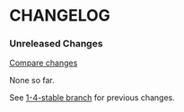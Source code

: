 # CHANGELOG

### Unreleased Changes

[Compare changes](https://github.com/codevise/pageflow-internal-links/compare/1-4-stable...master)

None so far.

See
[1-4-stable branch](https://github.com/codevise/pageflow-internal-links/blob/1-4-stable/CHANGELOG.md)
for previous changes.
